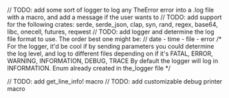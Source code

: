 
//  TODO: add some sort of logger to log any TheError error into a .log file with a macro, and add a message if the user wants to
//  TODO: add support for the following crates: serde, serde_json, clap, syn, rand, regex, base64, libc, onecell, futures, reqwest
//  TODO: add logger and determine the log file format to use. The order best one might be:
//   date - time - file - error
/*
For the logger, it'd be cool if by sending parameters you could determine the log level, and log to
different files depending on if it's FATAL, ERROR, WARNING, INFORMATION, DEBUG, TRACE
By default the logger will log in INFORMATION. Enum already created in the_logger file
*/

//  TODO: add get_line_info! macro
//  TODO: add customizable debug printer macro